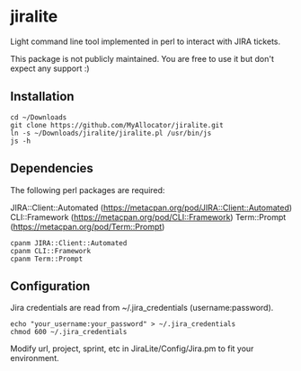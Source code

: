 # jiralite
Light command line tool implemented in perl to interact with JIRA tickets.

This package is not publicly maintained. You are free to use it but don't expect any support :)

## Installation

```
cd ~/Downloads
git clone https://github.com/MyAllocator/jiralite.git
ln -s ~/Downloads/jiralite/jiralite.pl /usr/bin/js
js -h
```

## Dependencies

The following perl packages are required:

JIRA::Client::Automated (https://metacpan.org/pod/JIRA::Client::Automated)
CLI::Framework (https://metacpan.org/pod/CLI::Framework)
Term::Prompt (https://metacpan.org/pod/Term::Prompt)

```
cpanm JIRA::Client::Automated
cpanm CLI::Framework
cpanm Term::Prompt
```

## Configuration

Jira credentials are read from ~/.jira_credentials (username:password).

```
echo "your_username:your_password" > ~/.jira_credentials
chmod 600 ~/.jira_credentials
```

Modify url, project, sprint, etc in JiraLite/Config/Jira.pm to fit your environment.

##
